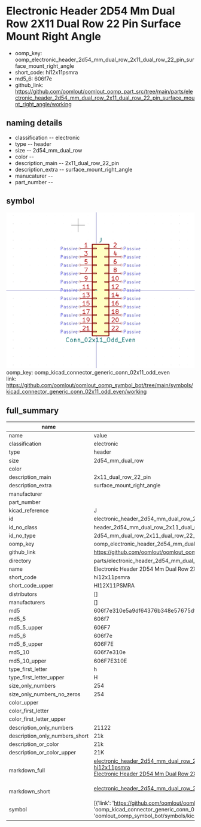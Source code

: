 # Electronic Header 2D54 Mm Dual Row 2X11 Dual Row 22 Pin Surface Mount Right Angle

  
* oomp_key: oomp_electronic_header_2d54_mm_dual_row_2x11_dual_row_22_pin_surface_mount_right_angle 
* short_code: hi12x11psmra
* md5_6: 606f7e  
* github_link: https://github.com/oomlout/oomlout_oomp_part_src/tree/main/parts/electronic_header_2d54_mm_dual_row_2x11_dual_row_22_pin_surface_mount_right_angle/working  
## naming details
* classification -- electronic
* type -- header
* size -- 2d54_mm_dual_row
* color -- 
* description_main -- 2x11_dual_row_22_pin
* description_extra -- surface_mount_right_angle
* manucaturer -- 
* part_number -- 



## symbol

![](symbol/0/working/working_600.png)  
oomp_key: oomp_kicad_connector_generic_conn_02x11_odd_even  
link: https://github.com/oomlout/oomlout_oomp_symbol_bot/tree/main/symbols/kicad_connector_generic_conn_02x11_odd_even/working  


## full_summary
| name | value | 
| --- | --- | 
| name | value | 
| classification | electronic | 
| type | header | 
| size | 2d54_mm_dual_row | 
| color |  | 
| description_main | 2x11_dual_row_22_pin | 
| description_extra | surface_mount_right_angle | 
| manufacturer |  | 
| part_number |  | 
| kicad_reference | J | 
| id | electronic_header_2d54_mm_dual_row_2x11_dual_row_22_pin_surface_mount_right_angle | 
| id_no_class | header_2d54_mm_dual_row_2x11_dual_row_22_pin_surface_mount_right_angle | 
| id_no_type | 2d54_mm_dual_row_2x11_dual_row_22_pin_surface_mount_right_angle | 
| oomp_key | oomp_electronic_header_2d54_mm_dual_row_2x11_dual_row_22_pin_surface_mount_right_angle | 
| github_link | https://github.com/oomlout/oomlout_oomp_part_src/tree/main/parts/electronic_header_2d54_mm_dual_row_2x11_dual_row_22_pin_surface_mount_right_angle/working | 
| directory | parts/electronic_header_2d54_mm_dual_row_2x11_dual_row_22_pin_surface_mount_right_angle | 
| name | Electronic Header 2D54 Mm Dual Row 2X11 Dual Row 22 Pin Surface Mount Right Angle | 
| short_code | hi12x11psmra | 
| short_code_upper | HI12X11PSMRA | 
| distributors | [] | 
| manufacturers | [] | 
| md5 | 606f7e310e5a9df64376b348e57675d9 | 
| md5_5 | 606f7 | 
| md5_5_upper | 606F7 | 
| md5_6 | 606f7e | 
| md5_6_upper | 606F7E | 
| md5_10 | 606f7e310e | 
| md5_10_upper | 606F7E310E | 
| type_first_letter | h | 
| type_first_letter_upper | H | 
| size_only_numbers | 254 | 
| size_only_numbers_no_zeros | 254 | 
| color_upper |  | 
| color_first_letter |  | 
| color_first_letter_upper |  | 
| description_only_numbers | 21122 | 
| description_only_numbers_short | 21k | 
| description_or_color | 21k | 
| description_or_color_upper | 21K | 
| markdown_full | [electronic_header_2d54_mm_dual_row_2x11_dual_row_22_pin_surface_mount_right_angle](https://github.com/oomlout/oomlout_oomp_part_src/tree/main/parts/electronic_header_2d54_mm_dual_row_2x11_dual_row_22_pin_surface_mount_right_angle/working)<br>[hi12x11psmra](https://github.com/oomlout/oomlout_oomp_part_src/tree/main/parts/electronic_header_2d54_mm_dual_row_2x11_dual_row_22_pin_surface_mount_right_angle/working)<br>[Electronic Header 2D54 Mm Dual Row 2X11 Dual Row 22 Pin Surface Mount Right Angle](https://github.com/oomlout/oomlout_oomp_part_src/tree/main/parts/electronic_header_2d54_mm_dual_row_2x11_dual_row_22_pin_surface_mount_right_angle/working)<br><br> | 
| markdown_short | [electronic_header_2d54_mm_dual_row_2x11_dual_row_22_pin_surface_mount_right_angle](https://github.com/oomlout/oomlout_oomp_part_src/tree/main/parts/electronic_header_2d54_mm_dual_row_2x11_dual_row_22_pin_surface_mount_right_angle/working)<br><br> | 
| symbol | [{'link': 'https://github.com/oomlout/oomlout_oomp_symbol_bot/tree/main/symbols/kicad_connector_generic_conn_02x11_odd_even', 'oomp_key': 'oomp_kicad_connector_generic_conn_02x11_odd_even', 'directory': 'oomlout_oomp_symbol_bot/symbols/kicad_connector_generic_conn_02x11_odd_even//working/working.kicad_sym'}] | 
